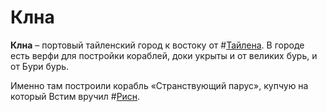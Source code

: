 # Клна

**Клна** – портовый тайленский город к востоку от #[Тайлена](locations/thaylen-city). В городе есть верфи для постройки кораблей, доки укрыты и от великих бурь, и от Бури бурь.

Именно там построили корабль «Странствующий парус», купчую на который Встим вручил #[Рисн](characters/rysn).
